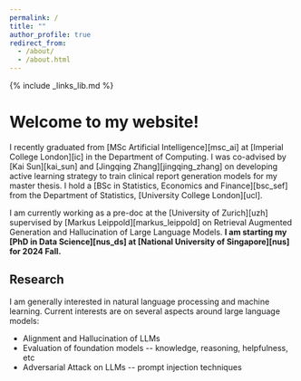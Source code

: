 ```yaml
---
permalink: /
title: ""
author_profile: true
redirect_from: 
  - /about/
  - /about.html
---
```

{% include _links_lib.md %}
# Welcome to my website!

I recently graduated from [MSc Artificial Intelligence][msc_ai] at [Imperial College London][ic] in the Department of Computing. I was co-advised by [Kai Sun][kai_sun] and [Jingqing Zhang][jingqing_zhang] on developing active learning strategy to train clinical report generation models for my master thesis. I hold a [BSc in Statistics, Economics and Finance][bsc_sef] from the Department of Statistics, [University College London][ucl]. 

I am currently working as a pre-doc at the [University of Zurich][uzh] supervised by [Markus Leippold][markus_leippold] on Retrieval Augmented Generation and Hallucination of Large Language Models. **I am starting my [PhD in Data Science][nus_ds] at [National University of Singapore][nus] for 2024 Fall.**

## Research
        
I am generally interested in natural language processing and machine learning. Current interests are on several aspects around large language models: 
- Alignment and Hallucination of LLMs
- Evaluation of foundation models -- knowledge, reasoning, helpfulness, etc
- Adversarial Attack on LLMs -- prompt injection techniques